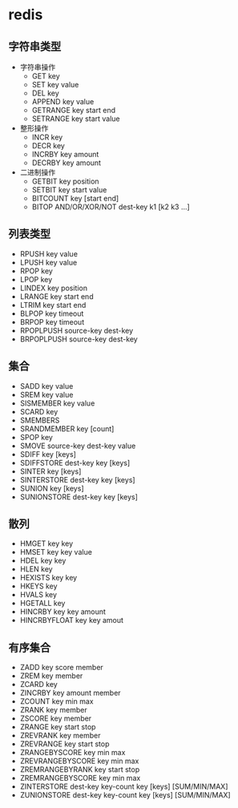 redis
===
字符串类型
---
* 字符串操作
	+ GET key
	+ SET key value
	+ DEL key
	+ APPEND key value
	+ GETRANGE key start end
	+ SETRANGE key start value
* 整形操作
	+ INCR key
	+ DECR key
	+ INCRBY key amount
	+ DECRBY key amount
* 二进制操作
	+ GETBIT key position
	+ SETBIT key start value
	+ BITCOUNT key [start end]
	+ BITOP AND/OR/XOR/NOT dest-key k1 [k2 k3 ...]
	
列表类型
---
* RPUSH key value
* LPUSH key value
* RPOP key
* LPOP key
* LINDEX key position
* LRANGE key start end
* LTRIM key start end
* BLPOP key timeout
* BRPOP key timeout
* RPOPLPUSH source-key dest-key
* BRPOPLPUSH source-key dest-key

集合
---
* SADD key value
* SREM key value
* SISMEMBER key value
* SCARD key
* SMEMBERS
* SRANDMEMBER key [count]
* SPOP key
* SMOVE source-key dest-key value
* SDIFF key [keys]
* SDIFFSTORE dest-key key [keys]
* SINTER key [keys]
* SINTERSTORE dest-key key [keys]
* SUNION key [keys]
* SUNIONSTORE dest-key key [keys]

散列
---
* HMGET key key
* HMSET key key value
* HDEL key key
* HLEN key
* HEXISTS key key
* HKEYS key
* HVALS key
* HGETALL key
* HINCRBY key key amount
* HINCRBYFLOAT key key amout

有序集合
---
* ZADD key score member
* ZREM key member
* ZCARD key
* ZINCRBY key amount member
* ZCOUNT key min max
* ZRANK key member
* ZSCORE key member
* ZRANGE key start stop
* ZREVRANK key member
* ZREVRANGE key start stop
* ZRANGEBYSCORE key min max
* ZREVRANGEBYSCORE key min max
* ZREMRANGEBYRANK key start stop
* ZREMRANGEBYSCORE key min max
* ZINTERSTORE dest-key key-count key [keys] [SUM/MIN/MAX]
* ZUNIONSTORE dest-key key-count key [keys] [SUM/MIN/MAX]